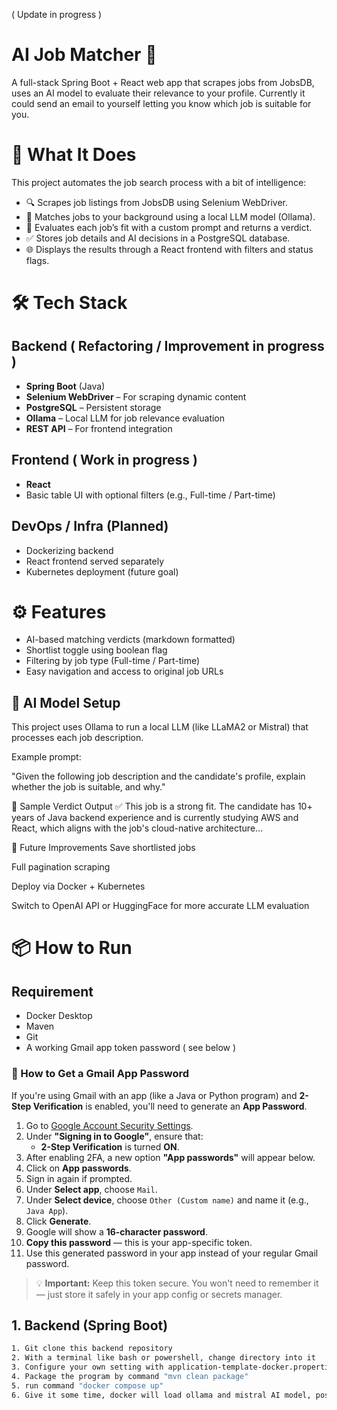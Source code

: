 ( Update in progress )

# AI Job Matcher 🚀

A full-stack Spring Boot + React web app that scrapes jobs from JobsDB, uses an AI model to evaluate their relevance to your profile. Currently it could send an email to yourself letting you know which job is suitable for you.

# 🧠 What It Does

This project automates the job search process with a bit of intelligence:
- 🔍 Scrapes job listings from JobsDB using Selenium WebDriver.
- 🧩 Matches jobs to your background using a local LLM model (Ollama).
- 🧠 Evaluates each job’s fit with a custom prompt and returns a verdict.
- ✅ Stores job details and AI decisions in a PostgreSQL database.
- 🌐 Displays the results through a React frontend with filters and status flags.

# 🛠️ Tech Stack

## Backend ( Refactoring / Improvement in progress )
- **Spring Boot** (Java)
- **Selenium WebDriver** – For scraping dynamic content
- **PostgreSQL** – Persistent storage
- **Ollama** – Local LLM for job relevance evaluation
- **REST API** – For frontend integration

## Frontend ( Work in progress )
- **React**
- Basic table UI with optional filters (e.g., Full-time / Part-time)

## DevOps / Infra (Planned)
- Dockerizing backend
- React frontend served separately
- Kubernetes deployment (future goal)

# ⚙️ Features

- AI-based matching verdicts (markdown formatted)
- Shortlist toggle using boolean flag
- Filtering by job type (Full-time / Part-time)
- Easy navigation and access to original job URLs

## 🤖 AI Model Setup
This project uses Ollama to run a local LLM (like LLaMA2 or Mistral) that processes each job description.

Example prompt:

"Given the following job description and the candidate's profile, explain whether the job is suitable, and why."

🧪 Sample Verdict Output
✅ This job is a strong fit. The candidate has 10+ years of Java backend experience and is currently studying AWS and React, which aligns with the job's cloud-native architecture...

🧠 Future Improvements
Save shortlisted jobs

Full pagination scraping

Deploy via Docker + Kubernetes

Switch to OpenAI API or HuggingFace for more accurate LLM evaluation


# 📦 How to Run

## Requirement
- Docker Desktop
- Maven
- Git
- A working Gmail app token password ( see below )

### 🔐 How to Get a Gmail App Password

If you're using Gmail with an app (like a Java or Python program) and **2-Step Verification** is enabled, you'll need to generate an **App Password**.

1. Go to [Google Account Security Settings](https://myaccount.google.com/security).
2. Under **"Signing in to Google"**, ensure that:
   - **2-Step Verification** is turned **ON**.
3. After enabling 2FA, a new option **"App passwords"** will appear below.
4. Click on **App passwords**.
5. Sign in again if prompted.
6. Under **Select app**, choose `Mail`.
7. Under **Select device**, choose `Other (Custom name)` and name it (e.g., `Java App`).
8. Click **Generate**.
9. Google will show a **16-character password**.
10. **Copy this password** — this is your app-specific token.
11. Use this generated password in your app instead of your regular Gmail password.

> 💡 **Important:** Keep this token secure. You won't need to remember it — just store it safely in your app config or secrets manager.


## 1. Backend (Spring Boot)
```bash
1. Git clone this backend repository
2. With a terminal like bash or powershell, change directory into it
3. Configure your own setting with application-template-docker.properties ( Mandatory: app.emailFrom, app.emailPassword, app.emailTo Optional: app.aiRoleplay , app.candidateProfile)
4. Package the program by command "mvn clean package"
5. run command "docker compose up"
6. Give it some time, docker will load ollama and mistral AI model, postgresql database and run the a batch job which will match the candidate profile with jobs from the init url


